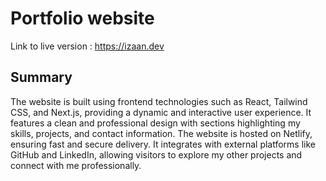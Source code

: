 # Portfolio website

Link to live version : https://izaan.dev

## Summary

The website is built using frontend technologies such as React, Tailwind CSS, and Next.js, providing a dynamic and interactive user experience. It features a clean and professional design with sections highlighting my skills, projects, and contact information. The website is hosted on Netlify, ensuring fast and secure delivery. It integrates with external platforms like GitHub and LinkedIn, allowing visitors to explore my other projects and connect with me professionally.
